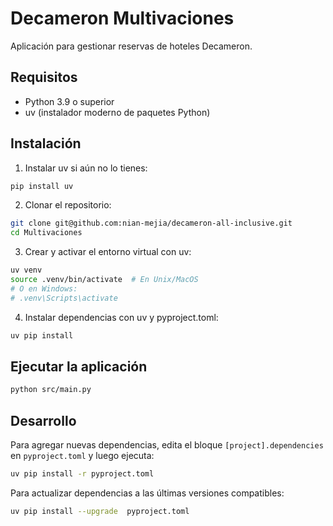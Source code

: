 # Decameron Multivaciones

Aplicación para gestionar reservas de hoteles Decameron.

## Requisitos

- Python 3.9 o superior
- uv (instalador moderno de paquetes Python)

## Instalación

1. Instalar uv si aún no lo tienes:
```bash
pip install uv
```

2. Clonar el repositorio:
```bash
git clone git@github.com:nian-mejia/decameron-all-inclusive.git
cd Multivaciones
```

3. Crear y activar el entorno virtual con uv:
```bash
uv venv
source .venv/bin/activate  # En Unix/MacOS
# O en Windows:
# .venv\Scripts\activate
```

4. Instalar dependencias con uv y pyproject.toml:
```bash
uv pip install
```

## Ejecutar la aplicación

```bash
python src/main.py
```

## Desarrollo

Para agregar nuevas dependencias, edita el bloque `[project].dependencies` en `pyproject.toml` y luego ejecuta:
```bash
uv pip install -r pyproject.toml
```

Para actualizar dependencias a las últimas versiones compatibles:
```bash
uv pip install --upgrade  pyproject.toml
``` 